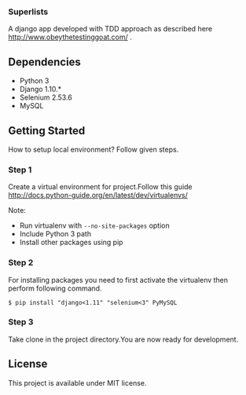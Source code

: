 ### Superlists
A django app developed with TDD approach as described here http://www.obeythetestinggoat.com/ .

## Dependencies

- Python 3
- Django 1.10.*
- Selenium 2.53.6
- MySQL

## Getting Started
How to setup local environment? Follow given steps.
### Step 1
Create a virtual environment for project.Follow this guide http://docs.python-guide.org/en/latest/dev/virtualenvs/

Note:
- Run virtualenv with `--no-site-packages` option
- Include Python 3 path
- Install other packages using pip

### Step 2
For installing packages you need to first activate the virtualenv then perform following command.
```
$ pip install "django<1.11" "selenium<3" PyMySQL
```

### Step 3
Take clone in the project directory.You are now ready for development.

## License

This project is available under MIT license.
